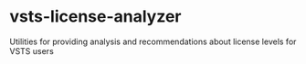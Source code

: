 # vsts-license-analyzer
Utilities for providing analysis and recommendations about license levels for VSTS users
